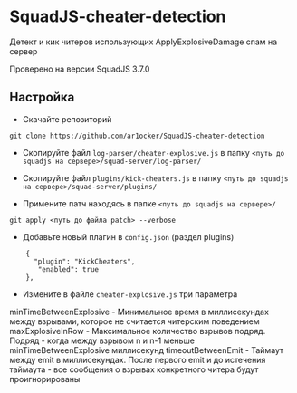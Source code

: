 # SquadJS-cheater-detection

Детект и кик читеров использующих ApplyExplosiveDamage спам на сервер

Проверено на версии SquadJS 3.7.0

## Настройка

- Скачайте репозиторий 

```
git clone https://github.com/ar1ocker/SquadJS-cheater-detection
```

- Скопируйте файл `log-parser/cheater-explosive.js` в папку `<путь до squadjs на сервере>/squad-server/log-parser/`

- Скопируйте файл `plugins/kick-cheaters.js` в папку `<путь до squadjs на сервере>/squad-server/plugins/`

- Примените патч находясь в папке `<путь до squadjs на сервере>/` 

```
git apply <путь до файла patch> --verbose
```

- Добавьте новый плагин в `config.json` (раздел plugins)

```
    {
      "plugin": "KickCheaters",
       "enabled": true
    },
```

- Измените в файле `cheater-explosive.js` три параметра

minTimeBetweenExplosive - Минимальное время в миллисекундах между взрывами, которое не считается читерским поведением
maxExplosiveInRow - Максимальное количество взрывов подряд. Подряд - когда между взрывом n и n-1 меньше minTimeBetweenExplosive миллисекунд
timeoutBetweenEmit - Таймаут между emit в миллисекундах. После первого emit и до истечения таймаута - все сообщения о взрывах конкретного читера будут проигнорированы
